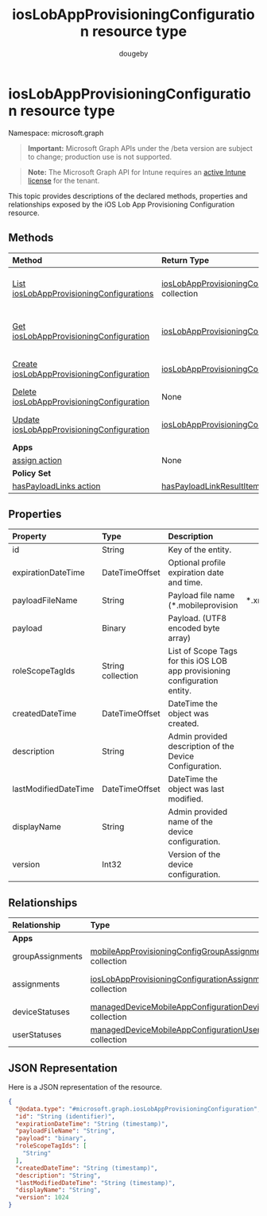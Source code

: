 ﻿---
title: "iosLobAppProvisioningConfiguration resource type"
description: "This topic provides descriptions of the declared methods, properties and relationships exposed by the iOS Lob App Provisioning Configuration resource."
author: "dougeby"
localization_priority: Normal
ms.prod: "intune"
doc_type: resourcePageType
---

# iosLobAppProvisioningConfiguration resource type

Namespace: microsoft.graph

> **Important:** Microsoft Graph APIs under the /beta version are subject to change; production use is not supported.

> **Note:** The Microsoft Graph API for Intune requires an [active Intune license](https://go.microsoft.com/fwlink/?linkid=839381) for the tenant.

This topic provides descriptions of the declared methods, properties and relationships exposed by the iOS Lob App Provisioning Configuration resource.

## Methods

| Method                                                                                                         | Return Type                                                                                                       | Description                                                                                                                                              |
| :------------------------------------------------------------------------------------------------------------- | :---------------------------------------------------------------------------------------------------------------- | :------------------------------------------------------------------------------------------------------------------------------------------------------- |
| [List iosLobAppProvisioningConfigurations](../api/intune-shared-ioslobappprovisioningconfiguration-list.md)    | [iosLobAppProvisioningConfiguration](../resources/intune-shared-ioslobappprovisioningconfiguration.md) collection | List properties and relationships of the [iosLobAppProvisioningConfiguration](../resources/intune-shared-ioslobappprovisioningconfiguration.md) objects. |
| [Get iosLobAppProvisioningConfiguration](../api/intune-shared-ioslobappprovisioningconfiguration-get.md)       | [iosLobAppProvisioningConfiguration](../resources/intune-shared-ioslobappprovisioningconfiguration.md)            | Read properties and relationships of the [iosLobAppProvisioningConfiguration](../resources/intune-shared-ioslobappprovisioningconfiguration.md) object.  |
| [Create iosLobAppProvisioningConfiguration](../api/intune-shared-ioslobappprovisioningconfiguration-create.md) | [iosLobAppProvisioningConfiguration](../resources/intune-shared-ioslobappprovisioningconfiguration.md)            | Create a new [iosLobAppProvisioningConfiguration](../resources/intune-shared-ioslobappprovisioningconfiguration.md) object.                              |
| [Delete iosLobAppProvisioningConfiguration](../api/intune-shared-ioslobappprovisioningconfiguration-delete.md) | None                                                                                                              | Deletes a [iosLobAppProvisioningConfiguration](../resources/intune-shared-ioslobappprovisioningconfiguration.md).                                        |
| [Update iosLobAppProvisioningConfiguration](../api/intune-shared-ioslobappprovisioningconfiguration-update.md) | [iosLobAppProvisioningConfiguration](../resources/intune-shared-ioslobappprovisioningconfiguration.md)            | Update the properties of a [iosLobAppProvisioningConfiguration](../resources/intune-shared-ioslobappprovisioningconfiguration.md) object.                |
| **Apps**                                                                                                       |                                                                                                                   |                                                                                                                                                          |
| [assign action](../api/intune-shared-ioslobappprovisioningconfiguration-assign.md)                             | None                                                                                                              | Not yet documented                                                                                                                                       |
| **Policy Set**                                                                                                 |                                                                                                                   |                                                                                                                                                          |
| [hasPayloadLinks action](../api/intune-shared-ioslobappprovisioningconfiguration-haspayloadlinks.md)           | [hasPayloadLinkResultItem](../resources/intune-policyset-haspayloadlinkresultitem.md) collection                  | Not yet documented                                                                                                                                       |

## Properties

| Property             | Type              | Description                                                                |         |
| :------------------- | :---------------- | :------------------------------------------------------------------------- | :------ |
| id                   | String            | Key of the entity.                                                         |         |
| expirationDateTime   | DateTimeOffset    | Optional profile expiration date and time.                                 |         |
| payloadFileName      | String            | Payload file name (*.mobileprovision                                       | *.xml). |
| payload              | Binary            | Payload. (UTF8 encoded byte array)                                         |         |
| roleScopeTagIds      | String collection | List of Scope Tags for this iOS LOB app provisioning configuration entity. |         |
| createdDateTime      | DateTimeOffset    | DateTime the object was created.                                           |         |
| description          | String            | Admin provided description of the Device Configuration.                    |         |
| lastModifiedDateTime | DateTimeOffset    | DateTime the object was last modified.                                     |         |
| displayName          | String            | Admin provided name of the device configuration.                           |         |
| version              | Int32             | Version of the device configuration.                                       |         |

## Relationships

| Relationship     | Type                                                                                                                                      | Description                                                               |
| :--------------- | :---------------------------------------------------------------------------------------------------------------------------------------- | :------------------------------------------------------------------------ |
| **Apps**         |                                                                                                                                           |                                                                           |
| groupAssignments | [mobileAppProvisioningConfigGroupAssignment](../resources/intune-apps-mobileappprovisioningconfiggroupassignment.md) collection           | The associated group assignments.                                         |
| assignments      | [iosLobAppProvisioningConfigurationAssignment](../resources/intune-apps-ioslobappprovisioningconfigurationassignment.md) collection       | The associated group assignments for IosLobAppProvisioningConfiguration.  |
| deviceStatuses   | [managedDeviceMobileAppConfigurationDeviceStatus](../resources/intune-apps-manageddevicemobileappconfigurationdevicestatus.md) collection | The list of device installation states for this mobile app configuration. |
| userStatuses     | [managedDeviceMobileAppConfigurationUserStatus](../resources/intune-apps-manageddevicemobileappconfigurationuserstatus.md) collection     | The list of user installation states for this mobile app configuration.   |

## JSON Representation

Here is a JSON representation of the resource.

<!-- {
  "blockType": "resource",
  "keyProperty": "id",
  "@odata.type": "microsoft.graph.iosLobAppProvisioningConfiguration"
}
-->

```json
{
  "@odata.type": "#microsoft.graph.iosLobAppProvisioningConfiguration",
  "id": "String (identifier)",
  "expirationDateTime": "String (timestamp)",
  "payloadFileName": "String",
  "payload": "binary",
  "roleScopeTagIds": [
    "String"
  ],
  "createdDateTime": "String (timestamp)",
  "description": "String",
  "lastModifiedDateTime": "String (timestamp)",
  "displayName": "String",
  "version": 1024
}
```
